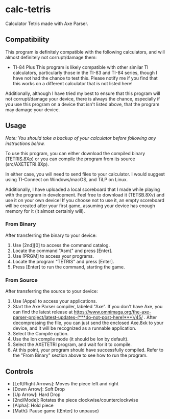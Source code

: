 # calc-tetris
Calculator Tetris made with Axe Parser.

## Compatibility
This program is definitely compatible with the following calculators, and will almost definitely not corrupt/damage them:
- TI-84 Plus
This program is likely compatible with other similar TI calculators, particularly those in the TI-83 and TI-84 series, though I have not had the chance to test this. Please notify me if you find that this works on a different calculator that is not listed here!

Additionally, although I have tried my best to ensure that this program will not corrupt/damage your device, there is always the chance, especially if you use this program on a device that isn't listed above, that the program may damage your device.

## Usage
*Note: You should take a backup of your calculator before following any instructions below.*

To use this program, you can either download the compiled binary (TETRIS.8Xp) or you can compile the program from its source (src/AXETETRI.8Xp).

In either case, you will need to send files to your calculator. I would suggest using TI-Connect on Windows/macOS, and TiLP on Linux.

Additionally, I have uploaded a local scoreboard that I made while playing with the program in development. Feel free to download it (TETSB.8Xv) and use it on your own device! If you choose not to use it, an empty scoreboard will be created after your first game, assuming your device has enough memory for it (it almost certainly will).

### From Binary
After transferring the binary to your device:
1. Use [2nd][0] to access the command catalog.
2. Locate the command "Asm(" and press [Enter].
3. Use [PRGM] to access your programs.
4. Locate the program "TETRIS" and press [Enter].
5. Press [Enter] to run the command, starting the game.

### From Source
After transferring the source to your device:
1. Use [Apps] to access your applications.
2. Start the Axe Parser compiler, labeled "Axe". If you don't have Axe, you can find the latest release at https://www.omnimaga.org/the-axe-parser-project/latest-updates-(***do-not-post-here!***)/45/ . After decompressing the file, you can just send the enclosed Axe.8xk to your device, and it will be recognized as a runnable application.
3. Select the Compile option.
4. Use the Ion compile mode (it should be Ion by default).
5. Select the AXETETRI program, and wait for it to compile.
6. At this point, your program should have successfully compiled. Refer to the "From Binary" section above to see how to run the program.

## Controls
- [Left/Right Arrows]: Moves the piece left and right
- [Down Arrow]: Soft Drop
- [Up Arrow]: Hard Drop
- [2nd/Mode]: Rotates the piece clockwise/counterclockwise
- [Alpha]: Hold piece
- [Math]: Pause game ([Enter] to unpause)
